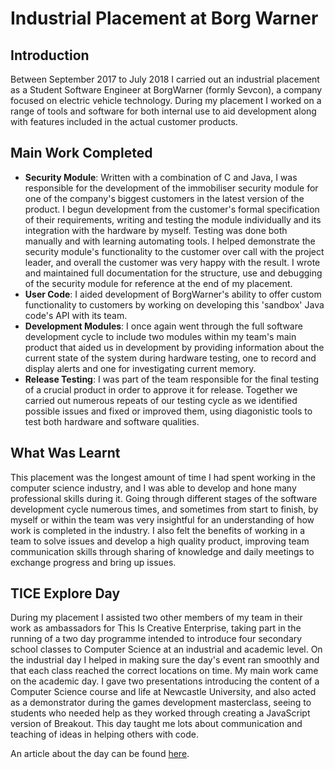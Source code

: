 # Industrial Placement at Borg Warner

## Introduction 
Between September 2017 to July 2018 I carried out an industrial placement as a Student Software Engineer at BorgWarner (formly Sevcon), a company focused on electric vehicle technology. During my placement I worked on a range of tools and software for both internal use to aid development along with features included in the actual customer products.  

## Main Work Completed
* __Security Module__: Written with a combination of C and Java, I was responsible for the development of the immobiliser security module for one of the company's biggest customers in the latest version of the product. I begun development from the customer's formal specification of their requirements, writing and testing the module individually and its integration with the hardware by myself. Testing was done both manually and with learning automating tools. I helped demonstrate the security module's functionality to the customer over call with the project leader, and overall the customer was very happy with the result. I wrote and maintained full documentation for the structure, use and debugging of the security module for reference at the end of my placement. 
* __User Code__: I aided development of BorgWarner's ability to offer custom functionality to customers by working on developing this 'sandbox' Java code's API with its team. 
* __Development Modules__: I once again went through the full software development cycle to include two modules within my team's main product that aided us in development by providing information about the current state of the system during hardware testing, one to record and display alerts and one for investigating current memory. 
* __Release Testing__: I was part of the team responsible for the final testing of a crucial product in order to approve it for release. Together we carried out numerous repeats of our testing cycle as we identified possible issues and fixed or improved them, using diagonistic tools to test both hardware and software qualities. 

## What Was Learnt
This placement was the longest amount of time I had spent working in the computer science industry, and I was able to develop and hone many professional skills during it. Going through different stages of the software development cycle numerous times, and sometimes from start to finish, by myself or within the team was very insightful for an understanding of how work is completed in the industry. I also felt the benefits of working in a team to solve issues and develop a high quality product, improving team communication skills through sharing of knowledge and daily meetings to exchange progress and bring up issues. 

## TICE Explore Day
During my placement I assisted two other members of my team in their work as ambassadors for This Is Creative Enterprise, taking part in the running of a two day programme intended to introduce four secondary school classes to Computer Science at an industrial and academic level. On the industrial day I helped in making sure the day's event ran smoothly and that each class reached the correct locations on time. My main work came on the academic day. I gave two presentations introducing the content of a Computer Science course and life at Newcastle University, and also acted as a demonstrator during the games development masterclass, seeing to students who needed help as they worked through creating a JavaScript version of Breakout. This day taught me lots about communication and teaching of ideas in helping others with code.

An article about the day can be found [here](https://thisiscreativeenterprise.com/tice-computer-science-explore-stage-meeting-the-tech-industry/).

